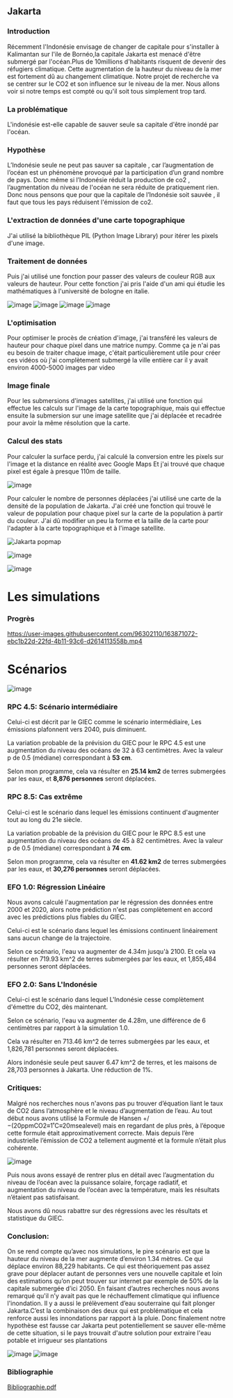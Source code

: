 ## Jakarta

### Introduction

Récemment l'Indonésie envisage de changer de capitale pour s'installer à Kalimantan sur l'ile de Bornéo,la capitale Jakarta est menacé d'être submergé par l'océan.Plus de 10millions d'habitants risquent de devenir des réfugiers climatique. Cette augmentation de la hauteur du niveau de la mer est fortement dû au changement climatique. Notre projet de recherche va se centrer sur le CO2 et son influence sur le niveau de la mer. Nous allons voir si notre temps est compté ou qu'il soit tous simplement trop tard.

### La problématique

L'indonésie est-elle capable de sauver seule sa capitale d'être inondé par l'océan.

### Hypothèse

L’Indonésie seule ne peut pas sauver sa capitale  , car l’augmentation de l’océan est un phénomène provoqué par la participation d’un grand nombre de pays. Donc même si l’Indonésie réduit la production de co2 ,  l’augmentation du niveau de l'océan ne sera réduite de pratiquement rien. Donc nous pensons que pour que la capitale de l’Indonésie soit sauvée , il faut que tous les pays réduisent l'émission de co2.

### L'extraction de données d'une carte topographique

J'ai utilisé la bibliothèque PIL (Python Image Library) pour itérer les pixels d'une image. 

### Traitement de données

Puis j'ai utilisé une fonction pour passer des valeurs de couleur RGB aux valeurs de hauteur. 
Pour cette fonction j'ai pris l'aide d'un ami qui étudie les mathématiques à l'université de bologne en italie.

![image](https://user-images.githubusercontent.com/96302110/163887472-d07d8ced-ab0e-4421-92fd-47420436cef4.png)
![image](https://user-images.githubusercontent.com/96302110/163887996-56c67f6a-2a95-4b33-b30b-c715671dedb0.png)
![image](https://user-images.githubusercontent.com/96302110/163890809-a27cfa3b-20b0-421e-a530-cd3b8301f758.png)
![image](https://user-images.githubusercontent.com/96302110/163890926-bfe106cc-2d9f-41a1-9b8a-71ad399d9c16.png)

### L'optimisation

Pour optimiser le procès de création d'image, j'ai transféré les valeurs de hauteur pour chaque pixel dans une matrice numpy.
Comme ça je n'ai pas eu besoin de traiter chaque image, c'était particulièrement utile pour créer ces vidéos où j'ai complètement 
submergé la ville entière car il y avait environ 4000-5000 images par video

### Image finale

Pour les submersions d'images satellites, j'ai utilisé une fonction qui effectue les calculs sur l'image de la carte 
topographique, mais qui effectue ensuite la submersion sur une image satellite que j'ai déplacée et recadrée pour avoir la 
même résolution que la carte.

### Calcul des stats

Pour calculer la surface perdu, j'ai calculé la conversion entre les pixels sur l'image et la distance en réalité avec Google Maps
Et j'ai trouvé que chaque pixel est égale à presque 110m de taille.

![image](https://user-images.githubusercontent.com/96302110/163891172-595738f1-4e6f-4d59-adc4-654e0857214f.png)

Pour calculer le nombre de personnes déplacées j'ai utilisé une carte de la densité de la population de Jakarta.
J'ai créé une fonction qui trouvé le valeur de population pour chaque pixel sur la carte de la population à partir du couleur.
J'ai dû modifier un peu la forme et la taille de la carte pour l'adapter à la carte topographique et à l'image satellite. 

![Jakarta popmap](https://user-images.githubusercontent.com/96302110/163891182-6244a6ed-2f15-4f7e-8dd6-415723627c4f.png)

![image](https://user-images.githubusercontent.com/96302110/163887350-50ddd1b7-76d8-434f-9c65-b5ab3f53e9d3.png)

![image](https://user-images.githubusercontent.com/96302110/163887383-94e6580e-9a2f-42d2-be25-325e9cee8f17.png)


# Les simulations

### Progrès

https://user-images.githubusercontent.com/96302110/163871072-ebc1b22d-22fd-4b11-93c6-d2614113558b.mp4

# Scénarios

![image](https://user-images.githubusercontent.com/96302110/163873648-548cfb65-8b39-4174-8475-3a957431526b.png)

### RPC 4.5: Scénario intermédiaire

Celui-ci est décrit par le GIEC comme le scénario intermédiaire, Les émissions plafonnent vers 2040, puis diminuent.

La variation probable de la prévision du GIEC pour le RPC 4.5 est une augmentation du niveau des océans de 32 à 63 centimètres. 
Avec la valeur p de 0.5 (médiane) correspondant à **53 cm**.

Selon mon programme, cela va résulter en **25.14 km2** de terres submergées par les eaux, et **8,876 personnes** seront déplacées.

### RPC 8.5: Cas extrême

Celui-ci est le scénario dans lequel les émissions continuent d'augmenter tout au long du 21e siècle.

La variation probable de la prévision du GIEC pour le RPC 8.5 est une augmentation du niveau des océans de 45 à 82 centimètres. 
Avec la valeur p de 0.5 (médiane) correspondant à **74 cm**.

Selon mon programme, cela va résulter en **41.62 km2** de terres submergées par les eaux, et **30,276 personnes** seront déplacées.

### EFO 1.0: Régression Linéaire

Nous avons calculé l'augmentation par le régression des données entre 2000 et 2020, 
alors notre prédiction n'est pas complètement en accord avec les prédictions plus fiables du GIEC.

Celui-ci est le scénario dans lequel les émissions continuent linéairement sans aucun change de la trajectoire.

Selon ce scénario, l'eau va augmenter de 4.34m jusqu'à 2100. Et cela va résulter en 719.93 km^2 de terres submergées par les eaux,
et 1,855,484 personnes seront déplacées.

### EFO 2.0: Sans L'Indonésie

Celui-ci est le scénario dans lequel L'Indonésie cesse complètement d'émettre du CO2, dès maintenant.

Selon ce scénario, l'eau va augmenter de 4.28m, une différence de 6 centimètres par rapport à la simulation 1.0. 

Cela va résulter en 713.46 km^2 de terres submergées par les eaux, et 1,826,781 personnes seront déplacées.

Alors indonésie seule peut sauver 6.47 km^2 de terres, et les maisons de 28,703 personnes à Jakarta. Une réduction de 1%.

### Critiques: 

Malgré nos recherches nous n'avons pas pu trouver d’équation liant le taux de CO2 dans l’atmosphère et le niveau d’augmentation de l’eau. Au tout début nous avons utilisé la Formule de Hansen  +/−(20ppmCO2≡1˚C≡20msealevel)  mais en regardant de plus près, à l’époque cette formule était approximativement correcte. Mais depuis l’ère industrielle l’émission de CO2 a tellement augmenté et la formule n’était plus cohérente.

![image](https://user-images.githubusercontent.com/101198713/163886294-3763a231-5ddd-4e75-a8ca-0b421f818b51.png)

Puis nous avons essayé de rentrer plus en détail avec l’augmentation du niveau de l’océan avec la puissance solaire, forçage radiatif, et augmentation du niveau de l’océan avec la température, mais les résultats n’étaient pas satisfaisant.

Nous avons dû nous rabattre sur des régressions avec les résultats et statistique du GIEC. 


### Conclusion:

On se rend compte qu’avec nos simulations, le pire scénario est que la hauteur du niveau de la mer augmente d’environ 1.34 mètres. Ce qui déplace environ 88,229 habitants. Ce qui est théoriquement pas assez grave pour déplacer autant de personnes vers une nouvelle capitale et loin des estimations qu’on peut trouver sur internet par exemple de 50% de la capitale submergée d’ici 2050. En faisant d’autres recherches nous avons remarqué qu'il n’y avait pas que le réchauffement climatique qui influence l'inondation. Il y a aussi le prélèvement d’eau souterraine qui fait plonger Jakarta.C’est la combinaison des deux qui est problématique et cela renforce aussi les innondations par rapport à la pluie. Donc finalement notre hypothèse est fausse car Jakarta peut potentiellement se sauver elle-même de cette situation, si le pays trouvait d'autre solution pour extraire l'eau potable et irrigueur ses plantations

![image](https://user-images.githubusercontent.com/101198713/163886198-0a2effd1-01b2-4163-b416-781d90819f5c.png)
![image](https://user-images.githubusercontent.com/101198713/163886268-56d008d8-c7e6-4143-aa2a-4ca0ae75bb79.png)

### Bibliographie

[Bibliographie.pdf](https://github.com/are-dynamic-2022-g4/Jakarta.github.io/files/8508513/Bibliographie.pdf)
